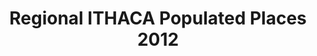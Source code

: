 ---
title: Regional ITHACA Populated Places 2012
categories: 
    - data
geography: regional
partner: ithaca
cat: logistics
year: 2012
layer: ithaca.sahel-ithaca-geonames-2012
api:
embed:
source: ITHACA 
license: Public Domain
updated: 3/28/12
description: This layer depicts populated places in the Sahel region. Data obtained from [ITHACA](http://www.ithacaweb.org/maps/).
downloads:
    - type: shapefile
      link: data/raw_files/ithaca-geonames-sahel-2012.zip
    - type: sqlite
      link: data/raw_files/ithaca-geonames-sahel-2012.sqlite.zip
---
